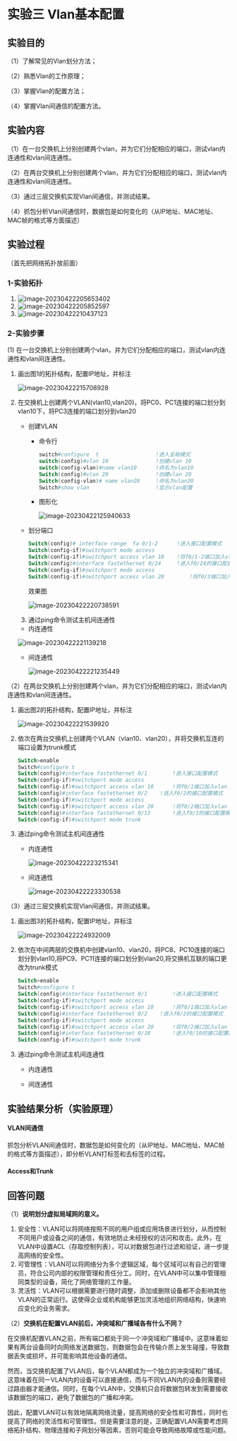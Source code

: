 # 实验三 Vlan基本配置

##  实验目的

（1）了解常见的Vlan划分方法；

（2）熟悉Vlan的工作原理；

（3）掌握Vlan的配置方法；

（4）掌握Vlan间通信的配置方法。

## 实验内容

（1）在一台交换机上分别创建两个vlan，并为它们分配相应的端口，测试vlan内连通性和vlan间连通性。

（2）在两台交换机上分别创建两个vlan，并为它们分配相应的端口，测试vlan内连通性和vlan间连通性。

（3）通过三层交换机实现Vlan间通信，并测试结果。

（4）抓包分析Vlan间通信时，数据包是如何变化的（从IP地址、MAC地址、MAC帧的格式等方面描述）

## 实验过程

（首先把网络拓扑放前面）

### 1-实验拓扑

1. ![image-20230422205653402](./assets/image-20230422205653402.png)
2. ![image-20230422205852597](./assets/image-20230422205852597.png)
3. ![image-20230422210437123](./assets/image-20230422210437123.png)

### 2-实验步骤

(1) 在一台交换机上分别创建两个vlan，并为它们分配相应的端口，测试vlan内连通性和vlan间连通性。

1. 画出图1的拓扑结构，配置IP地址，并标注

   ![image-20230422215708928](./assets/image-20230422215708928.png)

2. 在交换机上创建两个VLAN(vlan10,vlan20)，将PC0、PC1连接的端口划分到vlan10下，将PC3连接的端口划分到vlan20

   - 创建VLAN

     - 命令行

       ```powershell
       switch#configure  t					!进入全局模式
       switch(config)#vlan 10				!创建vlan 10
       switch(config-vlan)#name vlan10		!命名为vlan10
       Switch(config)#vlan 20				!创建vlan 20
       Switch(config-vlan)# name vlan20 	!命名为vlan20
       Switch#show vlan                 	!显示vlan配置
       ```

     - 图形化

       ![image-20230422125940633](./assets/image-20230422125940633.png)

   - 划分端口

     ```powershell
     Switch(config)# interface range  fa 0/1-2     	!进入接口配置模式
     Switch(config-if)#switchport mode access
     Switch(config-if)#switchport access vlan 10   	!将f0/1-2端口加入vlan 10中
     Switch(config)#interface fastethernet 0/24   	!进入f0/24的接口配置模式
     Switch(config-if)#switchport mode access
     Switch(config-if)#switchport access vlan 20    	!将f0/3端口加入vlan 20中
     ```

     效果图

     ![image-20230422220738591](./assets/image-20230422220738591.png)

     

     

   3. 通过ping命令测试主机间连通性

   - 内连通性

   ![image-20230422221139218](./assets/image-20230422221139218.png)
   - 间连通性

     ![image-20230422221235449](./assets/image-20230422221235449.png)

（2）在两台交换机上分别创建两个vlan，并为它们分配相应的端口，测试vlan内连通性和vlan间连通性。

1. 画出图2的拓扑结构，配置IP地址，并标注

   ![image-20230422221539920](./assets/image-20230422221539920.png)

2. 依次在两台交换机上创建两个VLAN（vlan10、vlan20），并将交换机互连的端口设置为trunk模式

   ```powershell
   Switch>enable
   Switch#configure t
   Switch(config)#interface fastethernet 0/1		!进入接口配置模式
   Switch(config-if)#switchport mode access
   Switch(config-if)#switchport access vlan 10   	!将f0/1端口加入vlan 10中
   Switch(config)#interface fastethernet 0/2   	!进入f0/2的接口配置模式
   Switch(config-if)#switchport mode access
   Switch(config-if)#switchport access vlan 20    	!将f0/2端口加入vlan 20中
   Switch(config)#interface fastethernet 0/13   	!进入f0/3的接口配置模式
   Switch(config-if)#switchport mode trunk
   ```

3. 通过ping命令测试主机间连通性

   - 内连通性
   
     ![image-20230422223215341](./assets/image-20230422223215341.png)
   
   - 间连通性
   
     ![image-20230422223330538](./assets/image-20230422223330538.png)

（3）通过三层交换机实现Vlan间通信，并测试结果。

1. 画出图3的拓扑结构，配置IP地址，并标注

   ![image-20230422224932009](./assets/image-20230422224932009.png)

2. 依次在中间两层的交换机中创建vlan10、vlan20，将PC8、PC10连接的端口划分到vlan10,将PC9、PC11连接的端口划分到vlan20,将交换机互联的端口更改为trunk模式

   ```powershell
   Switch>enable
   Switch#configure t
   Switch(config)#interface fastethernet 0/1		!进入接口配置模式
   Switch(config-if)#switchport mode access
   Switch(config-if)#switchport access vlan 10   	!将f0/1端口加入vlan 10中
   Switch(config)#interface fastethernet 0/2   	!进入f0/2的接口配置模式
   Switch(config-if)#switchport mode access
   Switch(config-if)#switchport access vlan 20    	!将f0/2端口加入vlan 20中
   Switch(config)#interface fastethernet 0/10   	!进入f0/10的接口配置模式
   Switch(config-if)#switchport mode trunk
   ```

   
   
3. 通过ping命令测试主机间连通性

   - 内连通性

     

   - 间连通性

## 实验结果分析（实验原理）

#### VLAN间通信

抓包分析VLAN间通信时，数据包是如何变化的（从IP地址、MAC地址、MAC帧的格式等方面描述），即分析VLAN打标签和去标签的过程。



#### Access和Trunk

 

## 回答问题

（1）**说明划分虚拟局域网的意义。**

1. 安全性：VLAN可以将网络按照不同的用户组或应用场景进行划分，从而控制不同用户或设备之间的通信，有效地防止未经授权的访问和攻击。此外，在VLAN中设置ACL（存取控制列表），可以对数据包进行过滤和验证，进一步提高网络的安全性。
2. 可管理性：VLAN可以将网络分为多个逻辑区域，每个区域可以有自己的管理员，符合公司内部的权限管理和责任分工。同时，在VLAN中可以集中管理相同类型的设备，简化了网络管理的工作量。
3. 灵活性：VLAN可以根据需要进行随时调整，添加或删除设备都不会影响其他VLAN的正常运行。这使得企业或机构能够更加灵活地组织网络结构，快速响应变化的业务需求。

（2）**交换机在配置VLAN前后，冲突域和广播域各有什么不同？**

​	在交换机配置VLAN之前，所有端口都处于同一个冲突域和广播域中。这意味着如果有两台设备同时向网络发送数据包，则数据包会在传输介质上发生碰撞，导致数据丢失或损坏，并可能影响其他设备的通信。

​	然而，当交换机配置了VLAN后，每个VLAN都成为一个独立的冲突域和广播域。这意味着在同一VLAN内的设备可以直接通信，而与不同VLAN内的设备则需要经过路由器才能通信。同时，在每个VLAN中，交换机只会将数据包转发到需要接收该数据包的端口，避免了数据包的广播和冲突。

​	因此，配置VLAN可以有效地隔离网络流量，提高网络的安全性和可靠性，同时也提高了网络的灵活性和可管理性。但是需要注意的是，正确配置VLAN需要考虑网络拓扑结构、物理连接和子网划分等因素，否则可能会导致网络故障或性能问题。